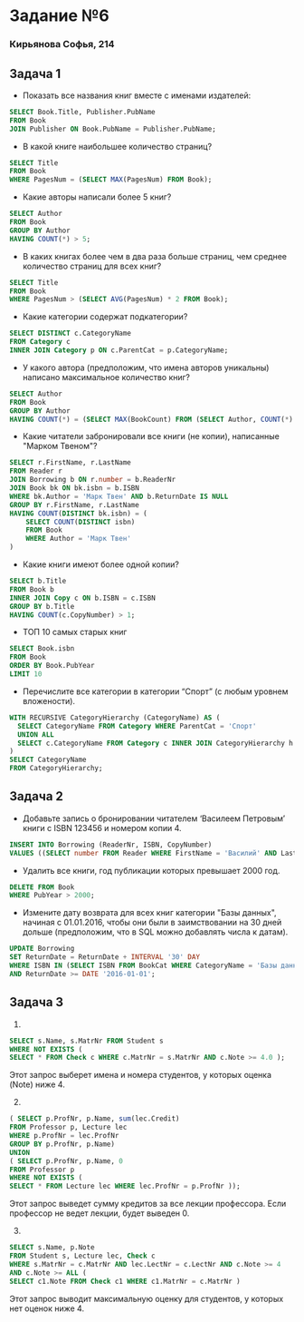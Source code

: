 # Задание №6 
### Кирьянова Софья, 214 
 
## Задача 1 

* Показать все названия книг вместе с именами издателей:
```sql
SELECT Book.Title, Publisher.PubName  
FROM Book  
JOIN Publisher ON Book.PubName = Publisher.PubName;  
```
* В какой книге наибольшее количество страниц?
```sql
SELECT Title  
FROM Book  
WHERE PagesNum = (SELECT MAX(PagesNum) FROM Book);  
```
* Какие авторы написали более 5 книг?
```sql
SELECT Author  
FROM Book  
GROUP BY Author  
HAVING COUNT(*) > 5;
```
* В каких книгах более чем в два раза больше страниц, чем среднее количество страниц для всех книг?
``` sql
SELECT Title  
FROM Book  
WHERE PagesNum > (SELECT AVG(PagesNum) * 2 FROM Book);
```  
* Какие категории содержат подкатегории?
```sql
SELECT DISTINCT c.CategoryName  
FROM Category c  
INNER JOIN Category p ON c.ParentCat = p.CategoryName;
```
* У какого автора (предположим, что имена авторов уникальны) написано максимальное количество книг?
```sql
SELECT Author  
FROM Book  
GROUP BY Author  
HAVING COUNT(*) = (SELECT MAX(BookCount) FROM (SELECT Author, COUNT(*) AS BookCount FROM Book GROUP BY Author) AS Counts);
```
* Какие читатели забронировали все книги (не копии), написанные "Марком Твеном"?
```sql
SELECT r.FirstName, r.LastName
FROM Reader r
JOIN Borrowing b ON r.number = b.ReaderNr
JOIN Book bk ON bk.isbn = b.ISBN
WHERE bk.Author = 'Марк Твен' AND b.ReturnDate IS NULL
GROUP BY r.FirstName, r.LastName
HAVING COUNT(DISTINCT bk.isbn) = (
    SELECT COUNT(DISTINCT isbn)
    FROM Book
    WHERE Author = 'Марк Твен'
)
```
* Какие книги имеют более одной копии?
```sql
SELECT b.Title  
FROM Book b  
INNER JOIN Copy c ON b.ISBN = c.ISBN  
GROUP BY b.Title  
HAVING COUNT(c.CopyNumber) > 1;
```
* ТОП 10 самых старых книг
```sql
SELECT Book.isbn  
FROM Book  
ORDER BY Book.PubYear  
LIMIT 10
``` 
* Перечислите все категории в категории “Спорт” (с любым уровнем вложености).
```sql
WITH RECURSIVE CategoryHierarchy (CategoryName) AS (  
  SELECT CategoryName FROM Category WHERE ParentCat = 'Спорт'  
  UNION ALL  
  SELECT c.CategoryName FROM Category c INNER JOIN CategoryHierarchy h ON c.ParentCat = h.CategoryName  
)  
SELECT CategoryName  
FROM CategoryHierarchy;
```
  
## Задача 2  
  
* Добавьте запись о бронировании читателем ‘Василеем Петровым’ книги с ISBN 123456 и номером копии 4.
```sql
INSERT INTO Borrowing (ReaderNr, ISBN, CopyNumber)  
VALUES ((SELECT number FROM Reader WHERE FirstName = 'Василий' AND LastName = 'Петров'), '123456', 4);
```
* Удалить все книги, год публикации которых превышает 2000 год.
```sql
DELETE FROM Book  
WHERE PubYear > 2000;
```
* Измените дату возврата для всех книг категории "Базы данных", начиная с 01.01.2016, чтобы они были в заимствовании на 30 дней дольше (предположим, что в SQL можно добавлять числа к датам).  
```sql
UPDATE Borrowing  
SET ReturnDate = ReturnDate + INTERVAL '30' DAY  
WHERE ISBN IN (SELECT ISBN FROM BookCat WHERE CategoryName = 'Базы данных')  
AND ReturnDate >= DATE '2016-01-01';
```  

## Задача 3  
  
1.
```sql
SELECT s.Name, s.MatrNr FROM Student s  
WHERE NOT EXISTS (  
SELECT * FROM Check c WHERE c.MatrNr = s.MatrNr AND c.Note >= 4.0 );
```
Этот запрос выберет имена и номера студентов, у которых оценка (Note) ниже 4.  
  
2.   
```sql
( SELECT p.ProfNr, p.Name, sum(lec.Credit)  
FROM Professor p, Lecture lec  
WHERE p.ProfNr = lec.ProfNr  
GROUP BY p.ProfNr, p.Name)  
UNION  
( SELECT p.ProfNr, p.Name, 0  
FROM Professor p  
WHERE NOT EXISTS (  
SELECT * FROM Lecture lec WHERE lec.ProfNr = p.ProfNr ));
```
Этот запрос выведет сумму кредитов за все лекции профессора. Если профессор не ведет лекции, будет выведен 0.   
  
3.   
```sql
SELECT s.Name, p.Note   
FROM Student s, Lecture lec, Check c  
WHERE s.MatrNr = c.MatrNr AND lec.LectNr = c.LectNr AND c.Note >= 4  
AND c.Note >= ALL (  
SELECT c1.Note FROM Check c1 WHERE c1.MatrNr = c.MatrNr )
```
Этот запрос выводит максимальную оценку для студентов, у которых нет оценок ниже 4.   

